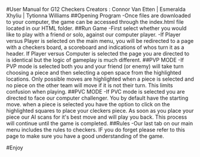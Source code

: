 #User Manual for G12 Checkers
Creators : Connor Van Etten
 | Esmeralda Xhyliu | Tytionna Williams
##Opening Program
    -Once files are downloaded to your computer, the game can be accessed through the index.html file located in our
    HTML folder. 
##Run Game
    -First select whether you would like to play with a friend or solo, against our computer player.
    -If Player versus Player is selected on the main menu, you will be redirected to a page with a
    checkers board, a scoreboard and indications of whos turn it as a header. If Player versus
    Computer is selected the page you are directed to is identical but the logic of gameplay is much different.
##PVP MODE
    -If PVP mode is selected both you and your friend (or enemy) will take turn choosing a piece and 
    then selecting a open space from the highlighted locations. Only possible moves are highlighted when 
    a piece is selected and no piece on the other team will move if it is not their turn. This limits 
    confusion when playing.
##PVC MODE
    -If PVC mode is selected you are directed to face our computer challenger. You by default 
    have the starting move. when a piece is selected you have the option to click on the highlighted squares
    to place your cleckers piece. As soon as you place your piece our AI scans for it's best move and will play you back.
    This process will continue until the game is completed.
##Rules
    -Our last tab on our main menu includes the rules to checkers. IF you do forget please refer 
    to this page to make sure you have a good understanding of the game. 

#Enjoy 